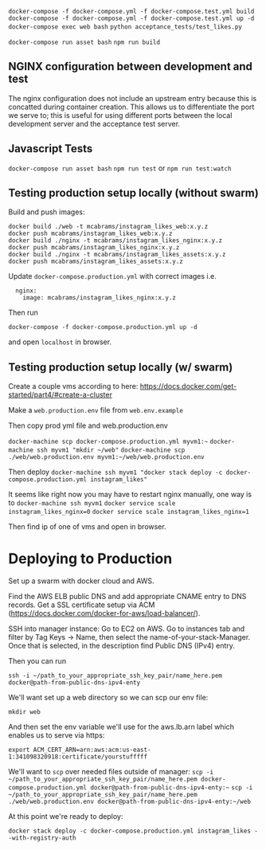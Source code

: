 `docker-compose -f docker-compose.yml -f docker-compose.test.yml build`
`docker-compose -f docker-compose.yml -f docker-compose.test.yml up -d`
`docker-compose exec web bash`
`python acceptance_tests/test_likes.py`

`docker-compose run asset bash`
`npm run build`

## NGINX configuration between development and test

The nginx configuration does not include an upstream entry because this is
concatted during container creation. This allows us to differentiate the
port we serve to; this is useful for using different ports between the local
development server and the acceptance test server.

## Javascript Tests
`docker-compose run asset bash`
`npm run test` or `npm run test:watch`


## Testing production setup locally (without swarm)

Build and push images:

```
docker build ./web -t mcabrams/instagram_likes_web:x.y.z
docker push mcabrams/instagram_likes_web:x.y.z
docker build ./nginx -t mcabrams/instagram_likes_nginx:x.y.z
docker push mcabrams/instagram_likes_nginx:x.y.z
docker build ./nginx -t mcabrams/instagram_likes_assets:x.y.z
docker push mcabrams/instagram_likes_assets:x.y.z
```

Update `docker-compose.production.yml` with correct images
i.e.

```
  nginx:
    image: mcabrams/instagram_likes_nginx:x.y.z
```

Then run

```
docker-compose -f docker-compose.production.yml up -d
```

and open `localhost` in browser.

## Testing production setup locally (w/ swarm)

Create a couple vms according to here: https://docs.docker.com/get-started/part4/#create-a-cluster

Make a `web.production.env` file from `web.env.example`

Then copy prod yml file and web.production.env

`docker-machine scp docker-compose.production.yml myvm1:~`
`docker-machine ssh myvm1 "mkdir ~/web"`
`docker-machine scp ./web/web.production.env myvm1:~/web/web.production.env`

Then deploy
`docker-machine ssh myvm1 "docker stack deploy -c docker-compose.production.yml instagram_likes"`

It seems like right now you may have to restart nginx manually, one way is to
`docker-machine ssh myvm1`
`docker service scale instagram_likes_nginx=0`
`docker service scale instagram_likes_nginx=1`

Then find ip of one of vms and open in browser.


# Deploying to Production

Set up a swarm with docker cloud and AWS.

Find the AWS ELB public DNS and add appropriate CNAME entry to DNS records. Get
a SSL certificate setup via ACM (https://docs.docker.com/docker-for-aws/load-balancer/).

SSH into manager instance: Go to EC2 on AWS. Go to instances tab and filter by Tag Keys -> Name, then select the name-of-your-stack-Manager. Once that is selected, in the description find Public DNS (IPv4) entry.

Then you can run

`ssh -i ~/path_to_your_appropriate_ssh_key_pair/name_here.pem docker@path-from-public-dns-ipv4-enty`

We'll want set up a web directory so we can scp our env file:

`mkdir web`

And then set the env variable we'll use for the aws.lb.arn label which enables
us to serve via https:

`export ACM_CERT_ARN=arn:aws:acm:us-east-1:341098320918:certificate/yourstufffff`

We'll want to `scp` over needed files outside of manager:
`scp -i ~/path_to_your_appropriate_ssh_key_pair/name_here.pem docker-compose.production.yml docker@path-from-public-dns-ipv4-enty:~`
`scp -i ~/path_to_your_appropriate_ssh_key_pair/name_here.pem ./web/web.production.env docker@path-from-public-dns-ipv4-enty:~/web`

At this point we're ready to deploy:

`docker stack deploy -c docker-compose.production.yml instagram_likes --with-registry-auth`
